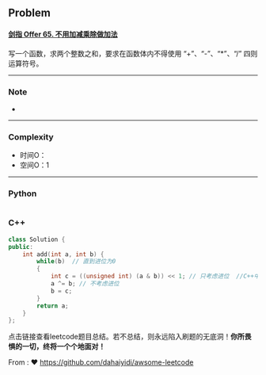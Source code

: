 ## Problem

#### [剑指 Offer 65. 不用加减乘除做加法](https://leetcode.cn/problems/bu-yong-jia-jian-cheng-chu-zuo-jia-fa-lcof/)

写一个函数，求两个整数之和，要求在函数体内不得使用 “+”、“-”、“*”、“/” 四则运算符号。

 

------

### Note

- 

------

### Complexity

- 时间O：
- 空间O：1

------

### Python

```python

```

### C++

```C++
class Solution {
public:
    int add(int a, int b) {
        while(b)  // 直到进位为0
        {
            int c = ((unsigned int) (a & b)) << 1; // 只考虑进位  //C++中负数不支持左移位，因为结果是不定的
            a ^= b; // 不考虑进位
            b = c;
        }
        return a;
    }
};
```

点击链接查看leetcode题目总结。若不总结，则永远陷入刷题的无底洞！**你所畏惧的一切，终将一个个地面对！**

From : :heart: https://github.com/dahaiyidi/awsome-leetcode
